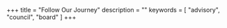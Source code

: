 +++
title = "Follow Our Journey"
description = ""
keywords = [ "advisory", "council", "board" ]
+++
